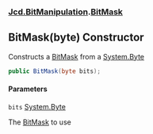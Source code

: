 ### [Jcd.BitManipulation](Jcd.BitManipulation.md 'Jcd.BitManipulation').[BitMask](Jcd.BitManipulation.BitMask.md 'Jcd.BitManipulation.BitMask')

## BitMask(byte) Constructor

Constructs a [BitMask](Jcd.BitManipulation.BitMask.md 'Jcd.BitManipulation.BitMask') from
a [System.Byte](https://docs.microsoft.com/en-us/dotnet/api/System.Byte 'System.Byte')

```csharp
public BitMask(byte bits);
```

#### Parameters

<a name='Jcd.BitManipulation.BitMask.BitMask(byte).bits'></a>

`bits` [System.Byte](https://docs.microsoft.com/en-us/dotnet/api/System.Byte 'System.Byte')

The [BitMask](Jcd.BitManipulation.BitMask.md 'Jcd.BitManipulation.BitMask') to use